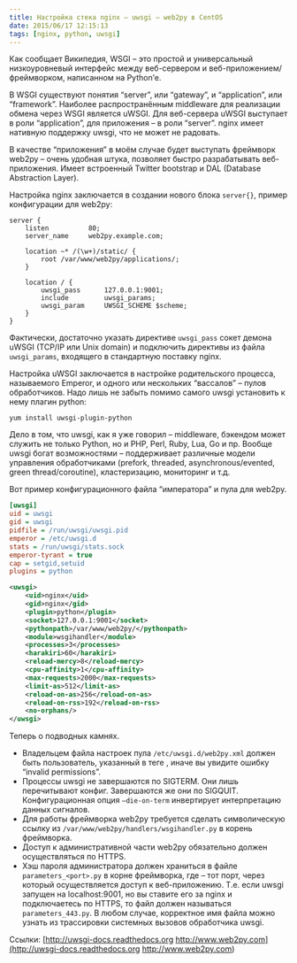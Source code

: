 ```yaml
---
title: Настройка стека nginx – uwsgi – web2py в CentOS
date: 2015/06/17 12:15:13
tags: [nginx, python, uwsgi]
---
```

Как сообщает Википедия, WSGI – это простой и универсальный низкоуровневый интерфейс между веб-сервером и веб-приложением/фреймворком, написанном на Python’е.

В WSGI существуют понятия “server”, или “gateway”, и “application”, или “framework”. Наиболее распространённым middleware для реализации обмена через WSGI является uWSGI. Для веб-сервера uWSGI выступает в роли “application”, для приложения – в роли “server”.
nginx имеет нативную поддержку uwsgi, что не может не радовать.

В качестве “приложения” в моём случае будет выступать фреймворк web2py – очень удобная штука, позволяет быстро разрабатывать веб-приложения. Имеет встроенный Twitter bootstrap и DAL (Database Abstraction Layer).

Настройка nginx заключается в создании нового блока `server{}`, пример конфигурации для web2py:

```
server {
    listen          80;
    server_name     web2py.example.com;

    location ~* /(\w+)/static/ {
        root /var/www/web2py/applications/;
    }

    location / {
        uwsgi_pass      127.0.0.1:9001;
        include         uwsgi_params;
        uwsgi_param     UWSGI_SCHEME $scheme;
    }
}
```

Фактически, достаточно указать директиве `uwsgi_pass` сокет демона uWSGI (TCP/IP или Unix domain) и подключить директивы из файла `uwsgi_params`, входящего в стандартную поставку nginx.

Настройка uWSGI заключается в настройке родительского процесса, называемого Emperor, и одного или нескольких “вассалов” – пулов обработчиков. Надо лишь не забыть помимо самого uwsgi установить к нему плагин python:

```
yum install uwsgi-plugin-python
```

Дело в том, что uwsgi, как я уже говорил – middleware, бэкендом может служить не только Python, но и PHP, Perl, Ruby, Lua, Go и пр. Вообще uwsgi богат возможностями – поддерживает различные модели управления обработчиками (prefork, threaded, asynchronous/evented, green thread/coroutine), кластеризацию, мониторинг и т.д.

Вот пример конфигурационного файла “императора” и пула для web2py.

```ini
[uwsgi]
uid = uwsgi
gid = uwsgi
pidfile = /run/uwsgi/uwsgi.pid
emperor = /etc/uwsgi.d
stats = /run/uwsgi/stats.sock
emperor-tyrant = true
cap = setgid,setuid
plugins = python
```

```xml
<uwsgi>
    <uid>nginx</uid>
    <gid>nginx</gid>
    <plugin>python</plugin>
    <socket>127.0.0.1:9001</socket>
    <pythonpath>/var/www/web2py/</pythonpath>
    <module>wsgihandler</module>
    <processes>3</processes>
    <harakiri>60</harakiri>
    <reload-mercy>8</reload-mercy>
    <cpu-affinity>1</cpu-affinity>
    <max-requests>2000</max-requests>
    <limit-as>512</limit-as>
    <reload-on-as>256</reload-on-as>
    <reload-on-rss>192</reload-on-rss>
    <no-orphans/>
</uwsgi>
```

Теперь о подводных камнях.

* Владельцем файла настроек пула `/etc/uwsgi.d/web2py.xml` должен быть пользователь, указанный в теге , иначе вы увидите ошибку “invalid permissions”.
* Процессы uwsgi не завершаются по SIGTERM. Они лишь перечитывают конфиг. Завершаются же они по SIGQUIT. Конфигурационная опция `–die-on-term` инвертирует интерпретацию данных сигналов.
* Для работы фреймворка web2py требуется сделать символическую ссылку из `/var/www/web2py/handlers/wsgihandler.py` в корень фреймворка.
* Доступ к административной части web2py обязательно должен осуществляться по HTTPS.
* Хэш пароля администратора должен храниться в файле `parameters_<port>.py` в корне фреймворка, где – тот порт, через который осуществляется доступ к веб-приложению. Т.е. если uwsgi запущен на localhost:9001, но вы ставите его за nginx и подключаетесь по HTTPS, то файл должен называться `parameters_443.py`. В любом случае, корректное имя файла можно узнать из трассировки системных вызовов обработчика uwsgi.

Ссылки:
[http://uwsgi-docs.readthedocs.org http://www.web2py.com](http://uwsgi-docs.readthedocs.org http://www.web2py.com)

